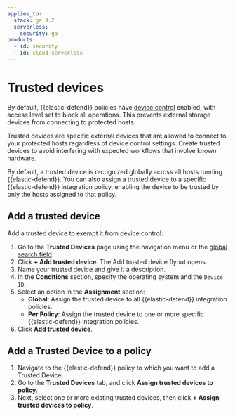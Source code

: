 ```yaml
---
applies_to:
  stack: ga 9.2
  serverless:
    security: ga
products:
  - id: security
  - id: cloud-serverless
---
```


# Trusted devices

By default, {{elastic-defend}} policies have [device control](/solutions/security/configure-elastic-defend/configure-an-integration-policy-for-elastic-defend.md#device-control) enabled, with access level set to block all operations. This prevents external storage devices from connecting to protected hosts.

Trusted devices are specific external devices that are allowed to connect to your protected hosts regardless of device control settings. Create trusted devices to avoid interfering with expected workflows that involve known hardware. 

By default, a trusted device is recognized globally across all hosts running {{elastic-defend}}. You can also assign a trusted device to a specific {{elastic-defend}} integration policy, enabling the device to be trusted by only the hosts assigned to that policy.

## Add a trusted device

Add a trusted device to exempt it from device control:

1. Go to the **Trusted Devices** page using the navigation menu or the [global search field](/explore-analyze/find-and-organize/find-apps-and-objects.md).
2. Click **+ Add trusted device**. The Add trusted device flyout opens.
3. Name your trusted device and give it a description. 
4. In the **Conditions** section, specify the operating system and the `Device ID`. 
5. Select an option in the **Assignment** section:
    * **Global**: Assign the trusted device to all {{elastic-defend}} integration policies.
    * **Per Policy**: Assign the trusted device to one or more specific {{elastic-defend}} integration policies.
6. Click **Add trusted device**.

## Add a Trusted Device to a policy

1. Navigate to the {{elastic-defend}} policy to which you want to add a Trusted Device.
2. Go to the **Trusted Devices** tab, and click **Assign trusted devices to policy**.
3. Next, select one or more existing trusted devices, then click **+ Assign trusted devices to policy**.

